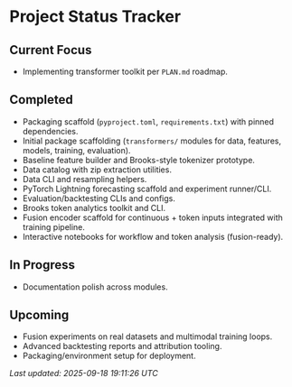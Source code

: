 # Project Status Tracker

## Current Focus
- Implementing transformer toolkit per `PLAN.md` roadmap.

## Completed
- Packaging scaffold (`pyproject.toml`, `requirements.txt`) with pinned dependencies.
- Initial package scaffolding (`transformers/` modules for data, features, models, training, evaluation).
- Baseline feature builder and Brooks-style tokenizer prototype.
- Data catalog with zip extraction utilities.
- Data CLI and resampling helpers.
- PyTorch Lightning forecasting scaffold and experiment runner/CLI.
- Evaluation/backtesting CLIs and configs.
- Brooks token analytics toolkit and CLI.
- Fusion encoder scaffold for continuous + token inputs integrated with training pipeline.
- Interactive notebooks for workflow and token analysis (fusion-ready).

## In Progress
- Documentation polish across modules.

## Upcoming
- Fusion experiments on real datasets and multimodal training loops.
- Advanced backtesting reports and attribution tooling.
- Packaging/environment setup for deployment.

_Last updated: 2025-09-18 19:11:26 UTC_

